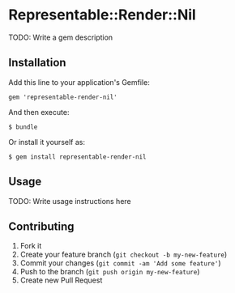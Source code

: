 # Representable::Render::Nil

TODO: Write a gem description

## Installation

Add this line to your application's Gemfile:

    gem 'representable-render-nil'

And then execute:

    $ bundle

Or install it yourself as:

    $ gem install representable-render-nil

## Usage

TODO: Write usage instructions here

## Contributing

1. Fork it
2. Create your feature branch (`git checkout -b my-new-feature`)
3. Commit your changes (`git commit -am 'Add some feature'`)
4. Push to the branch (`git push origin my-new-feature`)
5. Create new Pull Request
